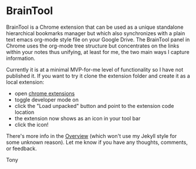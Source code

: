 # BrainTool
BrainTool is a Chrome extension that can be used as a unique standalone hierarchical bookmarks manager but which also synchronizes with a plain text emacs org-mode style file on your Google Drive. The BrainTool panel in Chrome uses the org-mode tree structure but concentrates on the links within your notes thus unifying, at least for me, the two main ways I capture information.

Currently it is at a minimal MVP-for-me level of functionality so I have not published it. If you want to try it clone the extension folder and create it as a local extension:
- open [chrome extensions](chrome://extensions)
- toggle developer mode on
- click the "Load unpacked" button and point to the extension code location
- the extension now shows as an icon in your tool bar
- click the icon!

There's more info in the [Overview](http://braintool.org/overview) (which won't use my Jekyll style for some unknown  reason). Let me know if you have any thoughts, comments, or feedback.

Tony 